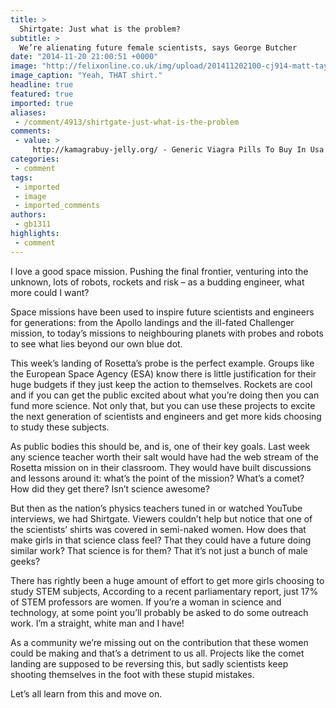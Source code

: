 ```yaml
---
title: >
  Shirtgate: Just what is the problem?
subtitle: >
  We’re alienating future female scientists, says George Butcher
date: "2014-11-20 21:00:51 +0000"
image: "http://felixonline.co.uk/img/upload/201411202100-cj914-matt-taylor-shirt.jpg"
image_caption: "Yeah, THAT shirt."
headline: true
featured: true
imported: true
aliases:
 - /comment/4913/shirtgate-just-what-is-the-problem
comments:
 - value: >
     http://kamagrabuy-jelly.org/ - Generic Viagra Pills To Buy In Usa Celebrex Online http://synthroidonlinebuy.net/,http://kamagrabuy-jelly.org/ - Buy Kamagra Online Buy Celebrex Online http://synthroidonlinebuy.net/
categories:
 - comment
tags:
 - imported
 - image
 - imported_comments
authors:
 - gb1311
highlights:
 - comment
---
```


I love a good space mission. Pushing the final frontier, venturing into the unknown, lots of robots, rockets and risk – as a budding engineer, what more could I want?

Space missions have been used to inspire future scientists and engineers for generations: from the Apollo landings and the ill-fated Challenger mission, to today’s missions to neighbouring planets with probes and robots to see what lies beyond our own blue dot.

This week’s landing of Rosetta’s probe is the perfect example. Groups like the European Space Agency (ESA) know there is little justification for their huge budgets if they just keep the action to themselves. Rockets are cool and if you can get the public excited about what you’re doing then you can fund more science. Not only that, but you can use these projects to excite the next generation of scientists and engineers and get more kids choosing to study these subjects.

As public bodies this should be, and is, one of their key goals. Last week any science teacher worth their salt would have had the web stream of the Rosetta mission on in their classroom. They would have built discussions and lessons around it: what’s the point of the mission? What’s a comet? How did they get there? Isn’t science awesome?

But then as the nation’s physics teachers tuned in or watched YouTube interviews, we had Shirtgate. Viewers couldn’t help but notice that one of the scientists’ shirts was covered in semi-naked women. How does that make girls in that science class feel? That they could have a future doing similar work? That science is for them? That it’s not just a bunch of male geeks?

There has rightly been a huge amount of effort to get more girls choosing to study STEM subjects, According to a recent parliamentary report, just 17% of STEM professors are women. If you’re a woman in science and technology, at some point you’ll probably be asked to do some outreach work. I’m a straight, white man and I have!

As a community we’re missing out on the contribution that these women could be making and that’s a detriment to us all. Projects like the comet landing are supposed to be reversing this, but sadly scientists keep shooting themselves in the foot with these stupid mistakes.

Let’s all learn from this and move on.
